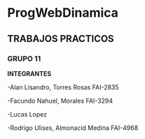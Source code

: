 # ProgWebDinamica

## TRABAJOS PRACTICOS

### GRUPO 11

**INTEGRANTES** 

-Alan Lisandro, Torres Rosas FAI-2835

-Facundo Nahuel, Morales FAI-3294

-Lucas Lopez

-Rodrigo Ulises, Almonacid Medina FAI-4968

